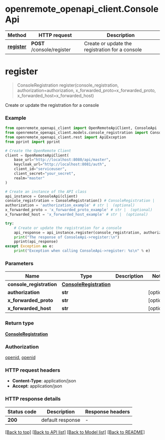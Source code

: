 # openremote_openapi_client.ConsoleApi

Method | HTTP request | Description
------------- | ------------- | -------------
[**register**](ConsoleApi.md#register) | **POST** /console/register | Create or update the registration for a console


# **register**
> ConsoleRegistration register(console_registration, authorization=authorization, x_forwarded_proto=x_forwarded_proto, x_forwarded_host=x_forwarded_host)

Create or update the registration for a console

### Example


```python
from openremote_openapi_client import OpenRemoteApiClient, ConsoleApi
from openremote_openapi_client.models.console_registration import ConsoleRegistration
from openremote_openapi_client.rest import ApiException
from pprint import pprint

# Create the OpenRemote Client
client = OpenRemoteApiClient(
    base_url="http://localhost:8080/api/master",
    keycloak_url="http://localhost:8081/auth",
    client_id="serviceuser",
    client_secret="your_secret",
    realm="master"
)

# Create an instance of the API class
api_instance = ConsoleApi(client)
console_registration = ConsoleRegistration() # ConsoleRegistration | 
authorization = 'authorization_example' # str |  (optional)
x_forwarded_proto = 'x_forwarded_proto_example' # str |  (optional)
x_forwarded_host = 'x_forwarded_host_example' # str |  (optional)

try:
    # Create or update the registration for a console
    api_response = api_instance.register(console_registration, authorization=authorization, x_forwarded_proto=x_forwarded_proto, x_forwarded_host=x_forwarded_host)
    print("The response of ConsoleApi->register:\n")
    pprint(api_response)
except Exception as e:
    print("Exception when calling ConsoleApi->register: %s\n" % e)
```



### Parameters


Name | Type | Description  | Notes
------------- | ------------- | ------------- | -------------
 **console_registration** | [**ConsoleRegistration**](ConsoleRegistration.md)|  | 
 **authorization** | **str**|  | [optional] 
 **x_forwarded_proto** | **str**|  | [optional] 
 **x_forwarded_host** | **str**|  | [optional] 

### Return type

[**ConsoleRegistration**](ConsoleRegistration.md)

### Authorization

[openid](../README.md#openid), [openid](../README.md#openid)

### HTTP request headers

 - **Content-Type**: application/json
 - **Accept**: application/json

### HTTP response details

| Status code | Description | Response headers |
|-------------|-------------|------------------|
**200** | default response |  -  |

[[Back to top]](#) [[Back to API list]](../README.md#documentation-for-api-endpoints) [[Back to Model list]](../README.md#documentation-for-models) [[Back to README]](../README.md)

